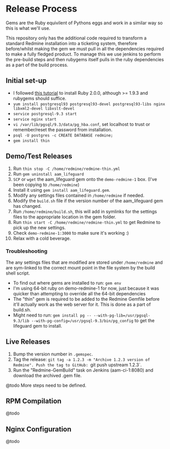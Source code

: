 # Release Process

Gems are the Ruby equivilent of Pythons eggs and work in a similar way so this is what we'll use.

This repository only has the additional code required to transform a standard Redmine installation into a ticketing system, therefore before/whilst making the gem we must pull in all the dependencies required to make a fully fledged product. To manage this we use jenkins to perform the pre-build steps and then rubygems itself pulls in the ruby dependencies as a part of the build process.

## Initial set-up

* I followed [this tutorial](http://tecadmin.net/how-to-install-ruby-2-0-0-on-centos-6-using-rvm) to install Ruby 2.0.0, although >= 1.9.3 and rubygems should suffice.
* `yum install postgresql93 postgresql93-devel postgresql93-libs nginx libxml2-devel libxslt-devel`
* `service postgresql-9.3 start`
* `service nginx start`
* `vi /var/lib/pgsql/9.3/data/pg_hba.conf`, set localhost to trust or remember/reset the password from installation.
* `psql -U postgres -c CREATE DATABASE redmine;`
* `gem install thin`

## Demo/Test Releases

1. Run `thin stop -C /home/redmine/redmine-thin.yml`
1. Run `gem uninstall aam_lifeguard`
1. `SCP` or `wget` the aam_lifeguard gem onto the `demo-redmine-1` box. (I've been copying to `/home/redmine`)
1. Install it using `gem install aam_lifeguard.gem`.
1. Modify any settings files contained in `/home/redmine` if needed.
1. Modify the `build.sh` file if the version number of the aam_lifeguard gem has changed.
1. Run `/home/redmine/build.sh`, this will add in symlinks for the settings files to the appropriate location in the gem folder.
1. Run `thin start -C /home/redmine/redmine-thin.yml` to get Redmine to pick up the new settings.
1. Check `demo-redmine-1:3000` to make sure it's working :)
1. Relax with a cold beverage.

### Troubleshooting

The any settings files that are modified are stored under `/home/redmine` and are sym-linked to the correct mount point in the file system by the build shell script. 

* To find out where gems are installed to run: `gem env`
* I'm using 64-bit ruby on demo-redmine-1 for now, just because it was quicker than attempting to override all the 64-bit dependencies 
* The "thin" gem is required to be added to the Redmine Gemfile before it'll actually work as the web server for it. This is done as a part of build.sh.
* Might need to run: `gem install pg -- --with-pg-lib=/usr/pgsql-9.3/lib --with-pg-config=/usr/pgsql-9.3/bin/pg_config` to get the lifeguard gem to install.

## Live Releases

1. Bump the version number in `.gemspec`.
1. Tag the release: `git tag -a 1.2.3 -m "Archive 1.2.3 version of Redmine". Push the tag to GitHub: `git push upstream 1.2.3`.
1. Run the "Redmine-GemBuild" task on Jenkins (aam-ci-1:8080) and download the archived .gem file.

@todo More steps need to be defined.

## RPM Compilation

@todo

## Nginx Configuration

@todo